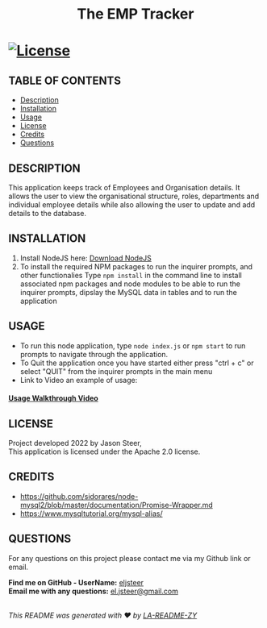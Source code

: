 
  
  <h1 align="center">The EMP Tracker<h1>

  [![License](https://img.shields.io/badge/License-Apache_2.0-blue.svg)](https://opensource.org/licenses/Apache-2.0)

  ## TABLE OF CONTENTS
  - [Description](#description)
  - [Installation](#Installation)
  - [Usage](#Usage)
  - [License](#License)
  - [Credits](#Credits)
  - [Questions](#Questions)

  ## DESCRIPTION
  This application keeps track of Employees and Organisation details.
  It allows the user to view the organisational structure, roles, departments and individual employee details while also allowing the user to update and add details to the database.
  
  ## INSTALLATION
  1. Install NodeJS here: [Download NodeJS](https://nodejs.org/en/download/)
  2. To install the required NPM packages to run the inquirer prompts, and other functionalies Type `npm install` in the command line to install associated npm packages and node modules to be able to run the inquirer prompts, dipslay the MySQL data in tables and to run the application

  ## USAGE
  * To run this node application, type `node index.js` or `npm start` to run prompts to navigate through the application.
  * To Quit the application once you have started either press "ctrl + c" or select "QUIT" from the inquirer prompts in the main menu
  * Link to Video an example of usage: 

  #### [Usage Walkthrough Video](https://drive.google.com/file/d/1z0tKl4ZSPdOAvZRhpgR6dT_brOgL--Md/view)
  
  ## LICENSE
  Project developed 2022 by Jason Steer,<br />
  This application is licensed under the Apache 2.0 license.

  ## CREDITS
  * https://github.com/sidorares/node-mysql2/blob/master/documentation/Promise-Wrapper.md
  * https://www.mysqltutorial.org/mysql-alias/

  ## QUESTIONS
  For any questions on this project please contact me via my Github link or email.<br />

  **Find me on GitHub - UserName:** [eljsteer](https://github.com/eljsteer)<br />
  **Email me with any questions:** el.jsteer@gmail.com<br />
  <br />
  
  _This README was generated with ❤️ by [LA-README-ZY](https://github.com/eljsteer/LA-README-ZY)_
